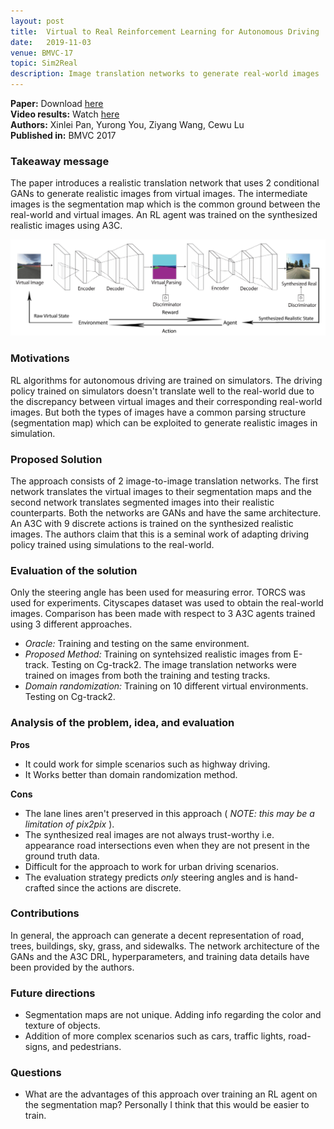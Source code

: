 ```yaml
---
layout: post
title:  Virtual to Real Reinforcement Learning for Autonomous Driving
date:   2019-11-03
venue: BMVC-17
topic: Sim2Real
description: Image translation networks to generate real-world images
---
```


**Paper:** Download <a href="https://arxiv.org/abs/1704.03952" target="_blank">here</a>  
**Video results:** Watch <a href="https://www.youtube.com/watch?v=Bce2ZSlMuqY" target="_blank">here</a>  
**Authors:** Xinlei Pan, Yurong You, Ziyang Wang, Cewu Lu  
**Published in:** BMVC 2017

### Takeaway message
The paper introduces a realistic translation network that uses 2 conditional GANs to generate realistic images from virtual images. The intermediate images is the segmentation map which is the common ground between the real-world and virtual images. An RL agent was trained on the synthesized realistic images using A3C.

<p align="center">
  <img src="/assets/img/virtual_to_real_RL/image-translation-nw.png" width="720">
</p>

### Motivations
RL algorithms for autonomous driving are trained on simulators. The driving policy trained on simulators doesn't translate well to the real-world due to the discrepancy between virtual images and their corresponding real-world images. But both the types of images have a common parsing structure (segmentation map) which can be exploited to generate realistic images in simulation.

### Proposed Solution
The approach consists of 2 image-to-image translation networks. The first network translates the virtual images to their segmentation maps and the second network translates segmented images into their realistic counterparts. Both the networks are GANs and have the same architecture. An A3C with 9 discrete actions is trained on the synthesized realistic images. The authors claim that this is a seminal work of adapting driving policy trained using simulations to the real-world. 

### Evaluation of the solution
Only the steering angle has been used for measuring error. TORCS was used for experiments. Cityscapes dataset was used to obtain the real-world images.
Comparison has been made with respect to 3 A3C agents trained using 3 different approaches.
- *Oracle:* Training and testing on the same environment.
- *Proposed Method:* Training on syntehsized realistic images from E-track. Testing on Cg-track2. The image translation networks were trained on images from both the training and testing tracks. 
- *Domain randomization:* Training on 10 different virtual environments. Testing on Cg-track2.

### Analysis of the problem, idea, and evaluation
**Pros**
- It could work for simple scenarios such as highway driving.
- It Works better than domain randomization method.

**Cons**
- The lane lines aren't preserved in this approach ( *NOTE: this may be a limitation of pix2pix* ).
- The synthesized real images are not always trust-worthy i.e. appearance road intersections even when they are not present in the ground truth data.
- Difficult for the approach to work for urban driving scenarios.
- The evaluation strategy predicts *only* steering angles and is hand-crafted since the actions are discrete.

### Contributions
In general, the approach can generate a decent representation of road, trees, buildings, sky, grass, and sidewalks. The network architecture of the GANs and the A3C DRL, hyperparameters, and training data details have been provided by the authors.

### Future directions
- Segmentation maps are not unique. Adding info regarding the color and texture of objects. 
- Addition of more complex scenarios such as cars, traffic lights, road-signs, and pedestrians.

### Questions
- What are the advantages of this approach over training an RL agent on the segmentation map? Personally I think that this would be easier to train.